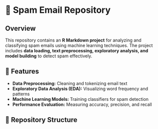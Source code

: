 # 📩 Spam Email Repository

## Overview  
This repository contains an **R Markdown project** for analyzing and classifying spam emails using machine learning techniques. The project includes **data loading, text preprocessing, exploratory analysis, and model building** to detect spam effectively.  

## 🚀 Features  
- **Data Preprocessing:** Cleaning and tokenizing email text  
- **Exploratory Data Analysis (EDA):** Visualizing word frequency and patterns  
- **Machine Learning Models:** Training classifiers for spam detection  
- **Performance Evaluation:** Measuring accuracy, precision, and recall  

## 📂 Repository Structure  
